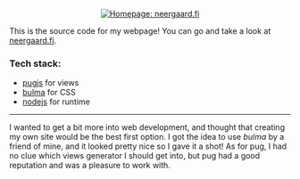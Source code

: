 <p align="center">
    <a href="https://neergaard.fi">
        <img
            src="https://raw.githubusercontent.com/c00k133/neergaard.fi/master/.img/title.png"
            alt="Homepage: neergaard.fi"
            style="max-width:100%"
        />
    </a>
</p>

This is the source code for my webpage!
You can go and take a look at [neergaard.fi](https://neergaard.fi).

### Tech stack:

* [pugjs](https://github.com/pugjs/pug) for views
* [bulma](https://github.com/jgthms/bulma) for CSS
* [nodejs](https://github.com/nodejs/node) for runtime

---

I wanted to get a bit more into web development, and thought that creating my own site would be the best first option.
I got the idea to use *bulma* by a friend of mine, and it looked pretty nice so I gave it a shot!
As for pug, I had no clue which views generator I should get into, but pug had a good reputation and was a pleasure to work with.
